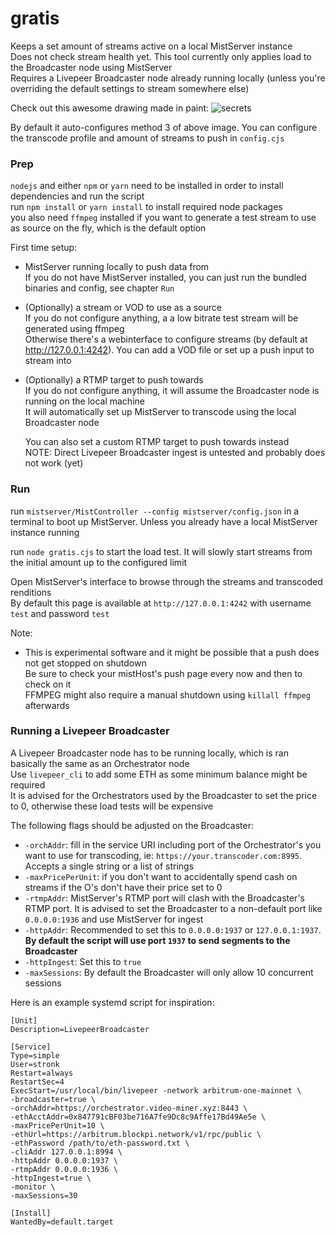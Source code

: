 # gratis
Keeps a set amount of streams active on a local MistServer instance \
Does not check stream health yet. This tool currently only applies load to the Broadcaster node using MistServer \
Requires a Livepeer Broadcaster node already running locally (unless you're overriding the default settings to stream somewhere else)

Check out this awesome drawing made in paint:
![secrets](https://github.com/stronk-dev/gratis/blob/master/images/secrets.png)


By default it auto-configures method 3 of above image. You can configure the transcode profile and amount of streams to push in `config.cjs`

### Prep
`nodejs` and either `npm` or `yarn` need to be installed in order to install dependencies and run the script \
run `npm install` or `yarn install` to install required node packages \
you also need `ffmpeg` installed if you want to generate a test stream to use as source on the fly, which is the default option

First time setup: 
  - MistServer running locally to push data from \
    If you do not have MistServer installed, you can just run the bundled binaries and config, see chapter `Run`

  - (Optionally) a stream or VOD to use as a source \
    If you do not configure anything, a a low bitrate test stream will be generated using ffmpeg \
    Otherwise there's a webinterface to configure streams (by default at http://127.0.0.1:4242). You can add a VOD file or set up a push input to stream into

  - (Optionally) a RTMP target to push towards \
    If you do not configure anything, it will assume the Broadcaster node is running on the local machine \
    It will automatically set up MistServer to transcode using the local Broadcaster node

    You can also set a custom RTMP target to push towards instead \
    NOTE: Direct Livepeer Broadcaster ingest is untested and probably does not work (yet)
  
### Run
run `mistserver/MistController --config mistserver/config.json` in a terminal to boot up MistServer. Unless you already have a local MistServer instance running


run `node gratis.cjs` to start the load test. It will slowly start streams from the initial amount up to the configured limit

Open MistServer's interface to browse through the streams and transcoded renditions \
By default this page is available at `http://127.0.0.1:4242` with username `test` and password `test` 

Note:
  - This is experimental software and it might be possible that a push does not get stopped on shutdown \
    Be sure to check your mistHost's push page every now and then to check on it \
    FFMPEG might also require a manual shutdown using `killall ffmpeg` afterwards

### Running a Livepeer Broadcaster
A Livepeer Broadcaster node has to be running locally, which is ran basically the same as an Orchestrator node \
Use `livepeer_cli` to add some ETH as some minimum balance might be required \
It is advised for the Orchestrators used by the Broadcaster to set the price to 0, otherwise these load tests will be expensive

The following flags should be adjusted on the Broadcaster:
- `-orchAddr`: fill in the service URI including port of the Orchestrator's you want to use for transcoding, ie: `https://your.transcoder.com:8995`. Accepts a single string or a list of strings
- `-maxPricePerUnit`: if you don't want to accidentally spend cash on streams if the O's don't have their price set to 0
- `-rtmpAddr`: MistServer's RTMP port will clash with the Broadcaster's RTMP port. It is advised to set the Broadcaster to a non-default port like `0.0.0.0:1936` and use MistServer for ingest
- `-httpAddr`: Recommended to set this to `0.0.0.0:1937` or `127.0.0.1:1937`. **By default the script will use port `1937` to send segments to the Broadcaster**
- `-httpIngest`: Set this to `true`
- `-maxSessions`: By default the Broadcaster will only allow 10 concurrent sessions

Here is an example systemd script for inspiration:
```
[Unit]
Description=LivepeerBroadcaster

[Service]
Type=simple
User=stronk
Restart=always
RestartSec=4
ExecStart=/usr/local/bin/livepeer -network arbitrum-one-mainnet \
-broadcaster=true \
-orchAddr=https://orchestrator.video-miner.xyz:8443 \
-ethAcctAddr=0x847791cBF03be716A7fe9Dc8c9Affe17Bd49Ae5e \
-maxPricePerUnit=10 \
-ethUrl=https://arbitrum.blockpi.network/v1/rpc/public \
-ethPassword /path/to/eth-password.txt \
-cliAddr 127.0.0.1:8994 \
-httpAddr 0.0.0.0:1937 \
-rtmpAddr 0.0.0.0:1936 \
-httpIngest=true \
-monitor \
-maxSessions=30

[Install]
WantedBy=default.target
```